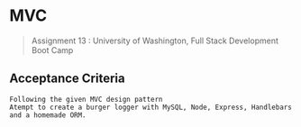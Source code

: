 # MVC

> Assignment 13 :
> University of Washington, Full Stack Development Boot Camp



## Acceptance Criteria 
```
Following the given MVC design pattern
Atempt to create a burger logger with MySQL, Node, Express, Handlebars and a homemade ORM.
```


